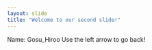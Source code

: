 ```yaml
---
layout: slide
title: "Welcome to our second slide!"
---
```

Name: Gosu_Hiroo
Use the left arrow to go back!
